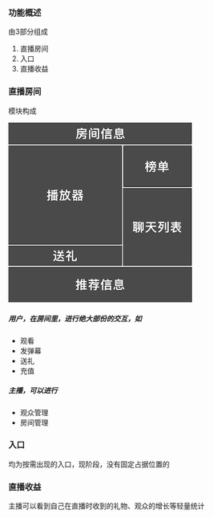 ### 功能概述

由3部分组成

1. 直播房间
2. 入口
3. 直播收益


### 直播房间
模块构成

![模块构成](img/module.png)

##### 用户，在房间里，进行绝大部份的交互，如

* 观看
* 发弹幕
* 送礼
* 充值

##### 主播，可以进行

* 观众管理
* 房间管理


### 入口
均为按需出现的入口，现阶段，没有固定占据位置的


### 直播收益
主播可以看到自己在直播时收到的礼物、观众的增长等轻量统计